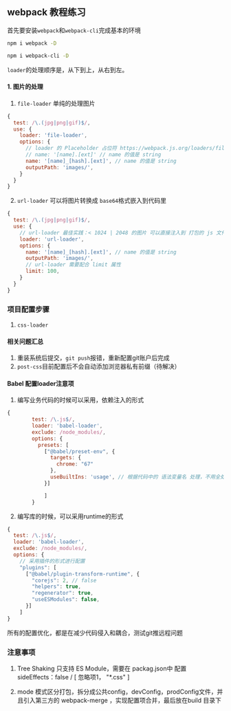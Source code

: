 ## webpack 教程练习

首先要安装`webpack`和`webpack-cli`完成基本的环境

```bash
npm i webpack -D

npm i webpack-cli -D

```

`loader`的处理顺序是，从下到上，从右到左。

#### 1. 图片的处理

1. `file-loader` 单纯的处理图片

```javascript
{
  test: /\.(jpg|png|gif)$/,
  use: {
    loader: 'file-loader',
    options: {
      // loader 的 Placeholder 占位符 https://webpack.js.org/loaders/file-loader/
      // name: '[name].[ext]' // name 的值是 string
      name: '[name]_[hash].[ext]', // name 的值是 string
      outputPath: 'images/',
    }
  }
}

```

2. `url-loader` 可以将图片转换成 `base64`格式嵌入到代码里

```javascript
{
  test: /\.(jpg|png|gif)$/,
  use: {
    // url-loader 最佳实践：< 1024 | 2048 的图片 可以直接注入到 打包的 js 文件，base64
    loader: 'url-loader',
    options: {
      name: '[name]_[hash].[ext]', // name 的值是 string
      outputPath: 'images/',
      // url-loader 需要配合 limit 属性
      limit: 100,
    }
  }
}
```
### 项目配置步骤

1. `css-loader`

#### 相关问题汇总
1. 重装系统后提交，`git push`报错，重新配置git账户后完成
2. `post-css`目前配置后不会自动添加浏览器私有前缀（待解决）


#### Babel 配置loader注意项

1. 编写业务代码的时候可以采用，依赖注入的形式

```javascript
{
        test: /\.js$/,
        loader: 'babel-loader',
        exclude: /node_modules/,
        options: {
          presets: [
            ["@babel/preset-env", {
              targets: {
                chrome: "67"
              },
              useBuiltIns: 'usage', // 根据代码中的 语法变量名 处理，不用全处理打包，main.js文件会小80%
            }]

            ]
        }

```
2. 编写库的时候，可以采用runtime的形式

```javascript
{
  test: /\.js$/,
  loader: 'babel-loader',
  exclude: /node_modules/,
  options: {
    // 采用插件的形式进行配置
    "plugins": [
      ["@babel/plugin-transform-runtime", {
        "corejs": 2, // false
        "helpers": true,
        "regenerator": true,
        "useESModules": false,
      }]
    ]
}
```


所有的配置优化，都是在减少代码侵入和耦合，测试git推远程问题

### 注意事项

1. Tree Shaking 只支持 ES Module，需要在 packag.json中 配置 sideEffects：false / [  忽略项1， "*.css"   ]

2. mode 模式区分打包，拆分成公共config，devConfig，prodConfig文件，并且引入第三方的 webpack-merge ，实现配置项合并，最后放在build 目录下